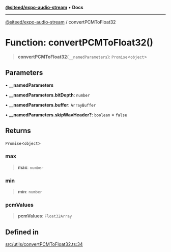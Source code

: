 [**@siteed/expo-audio-stream**](../README.md) • **Docs**

***

[@siteed/expo-audio-stream](../README.md) / convertPCMToFloat32

# Function: convertPCMToFloat32()

> **convertPCMToFloat32**(`__namedParameters`): `Promise`\<`object`\>

## Parameters

• **\_\_namedParameters**

• **\_\_namedParameters.bitDepth**: `number`

• **\_\_namedParameters.buffer**: `ArrayBuffer`

• **\_\_namedParameters.skipWavHeader?**: `boolean` = `false`

## Returns

`Promise`\<`object`\>

### max

> **max**: `number`

### min

> **min**: `number`

### pcmValues

> **pcmValues**: `Float32Array`

## Defined in

[src/utils/convertPCMToFloat32.ts:34](https://github.com/deeeed/expo-audio-stream/blob/480d2108a79baced010ed04bb030f97c7233e8b0/packages/expo-audio-stream/src/utils/convertPCMToFloat32.ts#L34)
